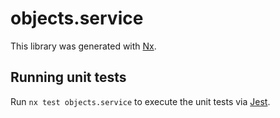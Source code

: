 # objects.service

This library was generated with [Nx](https://nx.dev).

## Running unit tests

Run `nx test objects.service` to execute the unit tests via [Jest](https://jestjs.io).
